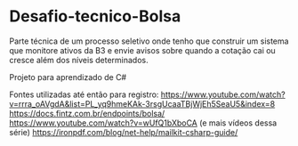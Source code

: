 # Desafio-tecnico-Bolsa
Parte técnica de um processo seletivo onde tenho que construir um sistema que monitore ativos da B3 e envie avisos sobre quando a cotação cai ou cresce além dos níveis determinados.

Projeto para aprendizado de C#

Fontes utilizadas até então para registro:
https://www.youtube.com/watch?v=rrra_oAVgdA&list=PL_yq9hmeKAk-3rsgUcaaTBjWjEh5SeaU5&index=8
https://docs.fintz.com.br/endpoints/bolsa/
https://www.youtube.com/watch?v=wUfQ1bXboCA (e mais vídeos dessa série)
https://ironpdf.com/blog/net-help/mailkit-csharp-guide/
